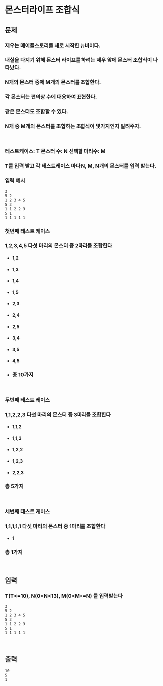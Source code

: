 # **몬스터라이프 조합식**

## **문제**
### 제우는 메이플스토리를 새로 시작한 뉴비이다. 
### 내실을 다지기 위해 몬스터 라이프를 하려는 제우 앞에 몬스터 조합식이 나타났다.
### N개의 몬스터 중에 M개의 몬스터를 조합한다.
### 각 몬스터는 편의상 수에 대응하여 표현한다.
### 같은 몬스터도 조합할 수 있다.
### N개 중 M개의 몬스터를 조합하는 조합식이 몇가지인지 알려주자.
<br>

### 테스트케이스: T 몬스터 수: N 선택할 마리수: M
### T를 입력 받고 각 테스트케이스 마다 N, M, N개의 몬스터를 입력 받는다.

### 입력 예시

```
3
5 2
1 2 3 4 5
5 3
1 1 2 2 3
5 1
1 1 1 1 1
```

### **첫번째 테스트 케이스**
### 1,2,3,4,5 다섯 마리의 몬스터 중 2마리를 조합한다
- #### 1,2
- #### 1,3
- #### 1,4
- #### 1,5
- #### 2,3
- #### 2,4
- #### 2,5
- #### 3,4
- #### 3,5
- #### 4,5
- ### 총 10가지
<br>

### **두번째 테스트 케이스**
### 1,1,2,2,3 다섯 마리의 몬스터 중 3마리를 조합한다
- #### 1,1,2
- #### 1,1,3
- #### 1,2,2
- #### 1,2,3
- #### 2,2,3
### 총 5가지
<br>

### **세번째 테스트 케이스**
### 1,1,1,1,1 다섯 마리의 몬스터 중 1마리를 조합한다
- #### 1
### 총 1가지
<br>


## **입력**
### T(T<=10), N(0<N<13), M(0<M<=N) 를 입력받는다
```
3
5 2
1 2 3 4 5
5 3
1 1 2 2 3
5 1
1 1 1 1 1
```
<br>

## **출력**
```
10
5
1
```

